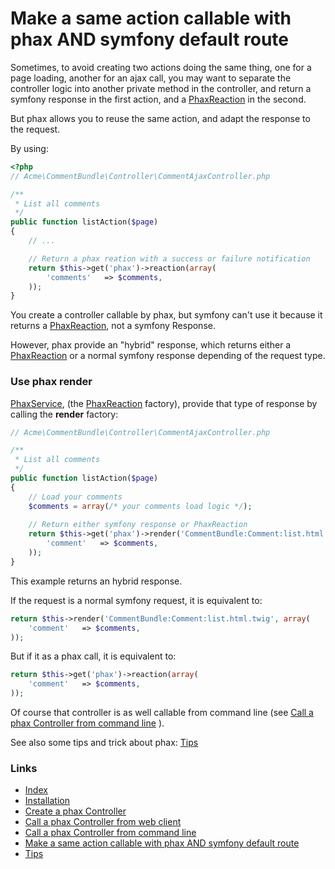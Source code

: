 Make a same action callable with phax AND symfony default route
===============================================================


Sometimes, to avoid creating two actions doing the same thing,
one for a page loading, another for an ajax call,
you may want to separate the controller logic into another private method
in the controller, and return a symfony response in the first action, and a
[PhaxReaction](https://github.com/alcalyn/phax-bundle/blob/master/Phax/CoreBundle/Model/PhaxReaction.php)
in the second.

But phax allows you to reuse the same action, and adapt the response to the request.

By using:

``` php
<?php
// Acme\CommentBundle\Controller\CommentAjaxController.php

/**
 * List all comments
 */
public function listAction($page)
{
	// ...

	// Return a phax reation with a success or failure notification
	return $this->get('phax')->reaction(array(
		'comments'   => $comments,
	));
}
```

You create a controller callable by phax, but symfony can't use it because it returns a
[PhaxReaction](https://github.com/alcalyn/phax-bundle/blob/master/Phax/CoreBundle/Model/PhaxReaction.php),
not a symfony Response.

However, phax provide an "hybrid" response, which returns either a
[PhaxReaction](https://github.com/alcalyn/phax-bundle/blob/master/Phax/CoreBundle/Model/PhaxReaction.php)
or a normal symfony response depending of the request type.


### Use phax render

[PhaxService](https://github.com/alcalyn/phax-bundle/blob/master/Phax/CoreBundle/Services/PhaxService.php),
(the [PhaxReaction](https://github.com/alcalyn/phax-bundle/blob/master/Phax/CoreBundle/Model/PhaxReaction.php)
factory), provide that type of response by calling the **render** factory:

``` php
// Acme\CommentBundle\Controller\CommentAjaxController.php

/**
 * List all comments
 */
public function listAction($page)
{
	// Load your comments
	$comments = array(/* your comments load logic */);
	
	// Return either symfony response or PhaxReaction
	return $this->get('phax')->render('CommentBundle:Comment:list.html.twig', array(
		'comment'	=> $comments,
	));
}
```

This example returns an hybrid response.

If the request is a normal symfony request, it is equivalent to:

``` php
return $this->render('CommentBundle:Comment:list.html.twig', array(
	'comment'	=> $comments,
));
```

But if it as a phax call, it is equivalent to:

``` php
return $this->get('phax')->reaction(array(
	'comment'	=> $comments,
));
```


Of course that controller is as well callable from command line (see
[Call a phax Controller from command line](3_callControllerCli.md)
).

See also some tips and trick about phax: [Tips](5_tips.md)


### Links

- [Index](https://github.com/alcalyn/phax-bundle)
- [Installation](index.md)
- [Create a phax Controller](1_createPhaxController.md)
- [Call a phax Controller from web client](2_callControllerWeb.md)
- [Call a phax Controller from command line](3_callControllerCli.md)
- [Make a same action callable with phax AND symfony default route](4_hybridController.md)
- [Tips](5_tips.md)